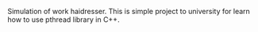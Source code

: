 Simulation of work haidresser. This is simple project to university for learn how to use pthread library in C++.
